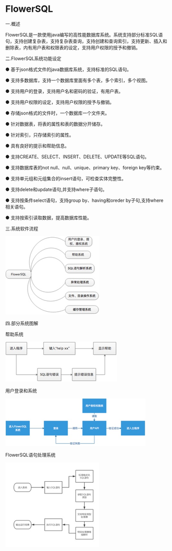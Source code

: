 # FlowerSQL

一.概述

FlowerSQL是一款使用java编写的高性能数据库系统。系统支持部分标准SQL语句，支持创建复杂表，支持复杂表查询，支持创建和查询索引，支持更新、插入和删除表，内有用户表和权限表的设定，支持用户权限的授予和撤销。

二.FlowerSQL系统功能设定

● 基于json格式文件的java数据库系统，支持标准的SQL语句。

● 支持多数据库，支持一个数据库里面有多个表，多个索引，多个视图。 

● 支持用户的登录，支持用户名和密码的验证，有用户表。

● 支持用户权限的设定，支持用户权限的授予与撤销。

●	存储json格式的文件时，一个数据库一个文件夹。

●	针对数据表，将表的属性和表的数据分开储存。

●	针对索引，只存储索引的属性。

●	具有良好的提示和帮助信息。

●	支持CREATE、SELECT、INSERT、DELETE、UPDATE等SQL语句。

●	支持数据库表的not null、null、unique、primary key、foreign key等约束。

●	支持单元组和元组集合的insert语句，可检查实体完整性。

●	支持delete和update语句,并支持where子语句。

●	支持按条件select语句，支持group by、having和oreder by子句,支持where相关语句。

●	支持按索引读取数据，提高数据库性能。

三.系统软件流程

![Aaron Swartz](https://raw.githubusercontent.com/VivienCheng/FlowerSQL/master/%E5%9B%BE%E7%89%87/%E7%B3%BB%E7%BB%9F%E8%BD%AF%E4%BB%B6%E6%B5%81%E7%A8%8B.jpg)

四.部分系统图解

帮助系统

![Aaron Swartz](https://github.com/VivienCheng/FlowerSQL/blob/master/%E5%9B%BE%E7%89%87/%E5%B8%AE%E5%8A%A9%E7%B3%BB%E7%BB%9F.jpg)

用户登录和系统

![Aaron Swartz](https://raw.githubusercontent.com/VivienCheng/FlowerSQL/master/%E5%9B%BE%E7%89%87/%E7%94%A8%E6%88%B7%E5%92%8C%E7%99%BB%E5%BD%95%E7%B3%BB%E7%BB%9F%E7%A4%BA%E6%84%8F%E5%9B%BE.jpg)

FlowerSQL语句处理系统

![Aaron Swartz](https://raw.githubusercontent.com/VivienCheng/FlowerSQL/master/%E5%9B%BE%E7%89%87/SQL%E8%AF%AD%E5%8F%A5%E5%A4%84%E7%90%86%E7%B3%BB%E7%BB%9F%20.jpg)

